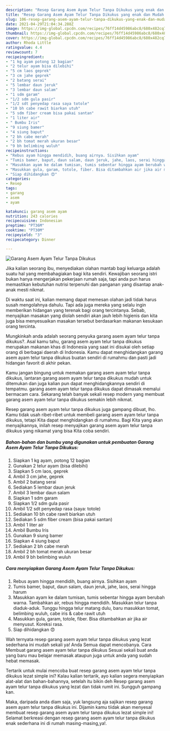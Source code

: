 ```yaml
---
description: "Resep Garang Asem Ayam Telur Tanpa Dikukus yang enak dan Mudah Dibuat"
title: "Resep Garang Asem Ayam Telur Tanpa Dikukus yang enak dan Mudah Dibuat"
slug: 106-resep-garang-asem-ayam-telur-tanpa-dikukus-yang-enak-dan-mudah-dibuat
date: 2021-04-29T21:04:34.288Z
image: https://img-global.cpcdn.com/recipes/76ff14d45986abc8/680x482cq70/garang-asem-ayam-telur-tanpa-dikukus-foto-resep-utama.jpg
thumbnail: https://img-global.cpcdn.com/recipes/76ff14d45986abc8/680x482cq70/garang-asem-ayam-telur-tanpa-dikukus-foto-resep-utama.jpg
cover: https://img-global.cpcdn.com/recipes/76ff14d45986abc8/680x482cq70/garang-asem-ayam-telur-tanpa-dikukus-foto-resep-utama.jpg
author: Rhoda Little
ratingvalue: 4.4
reviewcount: 7
recipeingredient:
- "1 kg ayam potong 12 bagian"
- "2 telur ayam bisa dilebihi"
- "5 cm laos geprek"
- "3 cm jahe geprek"
- "2 batang serai"
- "5 lembar daun jeruk"
- "3 lembar daun salam"
- "1 sdm garam"
- "1/2 sdm gula pasir"
- "1/2 sdt penyedap rasa saya totole"
- "10 bh cabe rawit biarkan utuh"
- "5 sdm fiber cream bisa pakai santan"
- "1 liter air"
- " Bumbu Iris"
- "9 siung bamer"
- "4 siung baput"
- "2 bh cabe merah"
- "2 bh tomat merah ukuran besar"
- "9 bh belimbing wuluh"
recipeinstructions:
- "Rebus ayam hingga mendidih, buang airnya. Sisihkan ayam"
- "Tumis bamer, baput, daun salam, daun jeruk, jahe, laos, serai hingga harum"
- "Masukkan ayam ke dalam tumisan, tumis sebentar hingga ayam berubah warna. Tambahkan air, rebus hingga mendidih. Masukkan telur tanpa diaduk-aduk. Tunggu hingga telur matang dulu, baru masukkan tomat, belimbing wuluh, cabe iris &amp; cabe rawit utuh"
- "Masukkan gula, garam, totole, fiber. Bisa ditambahkan air jika air menyusut. Koreksi rasa."
- "Siap dihidangkan 😍"
categories:
- Resep
tags:
- garang
- asem
- ayam

katakunci: garang asem ayam 
nutrition: 243 calories
recipecuisine: Indonesian
preptime: "PT36M"
cooktime: "PT30M"
recipeyield: "3"
recipecategory: Dinner

---
```



![Garang Asem Ayam Telur Tanpa Dikukus](https://img-global.cpcdn.com/recipes/76ff14d45986abc8/680x482cq70/garang-asem-ayam-telur-tanpa-dikukus-foto-resep-utama.jpg)

Jika kalian seorang ibu, menyediakan olahan mantab bagi keluarga adalah suatu hal yang membahagiakan bagi kita sendiri. Kewajiban seorang istri bukan hanya mengerjakan pekerjaan rumah saja, tapi anda pun harus memastikan kebutuhan nutrisi terpenuhi dan panganan yang disantap anak-anak mesti nikmat.

Di waktu  saat ini, kalian memang dapat memesan olahan jadi tidak harus susah mengolahnya dahulu. Tapi ada juga mereka yang selalu ingin memberikan hidangan yang terenak bagi orang tercintanya. Sebab, menyajikan masakan yang diolah sendiri akan jauh lebih higienis dan kita juga bisa menyesuaikan masakan tersebut berdasarkan makanan kesukaan orang tercinta. 



Mungkinkah anda adalah seorang penyuka garang asem ayam telur tanpa dikukus?. Asal kamu tahu, garang asem ayam telur tanpa dikukus merupakan makanan khas di Indonesia yang saat ini disukai oleh setiap orang di berbagai daerah di Indonesia. Kamu dapat menghidangkan garang asem ayam telur tanpa dikukus buatan sendiri di rumahmu dan pasti jadi hidangan favorit di akhir pekan.

Kamu jangan bingung untuk memakan garang asem ayam telur tanpa dikukus, lantaran garang asem ayam telur tanpa dikukus mudah untuk ditemukan dan juga kalian pun dapat menghidangkannya sendiri di tempatmu. garang asem ayam telur tanpa dikukus dapat dimasak memalui bermacam cara. Sekarang telah banyak sekali resep modern yang membuat garang asem ayam telur tanpa dikukus semakin lebih nikmat.

Resep garang asem ayam telur tanpa dikukus juga gampang dibuat, lho. Kamu tidak usah ribet-ribet untuk membeli garang asem ayam telur tanpa dikukus, tetapi Kita dapat menghidangkan di rumahmu. Bagi Kita yang akan menyajikannya, inilah resep menyajikan garang asem ayam telur tanpa dikukus yang nikamat yang bisa Kita coba sendiri.

<!--inarticleads1-->

##### Bahan-bahan dan bumbu yang digunakan untuk pembuatan Garang Asem Ayam Telur Tanpa Dikukus:

1. Siapkan 1 kg ayam, potong 12 bagian
1. Gunakan 2 telur ayam (bisa dilebihi)
1. Siapkan 5 cm laos, geprek
1. Ambil 3 cm jahe, geprek
1. Ambil 2 batang serai
1. Sediakan 5 lembar daun jeruk
1. Ambil 3 lembar daun salam
1. Siapkan 1 sdm garam
1. Siapkan 1/2 sdm gula pasir
1. Ambil 1/2 sdt penyedap rasa (saya: totole)
1. Sediakan 10 bh cabe rawit biarkan utuh
1. Sediakan 5 sdm fiber cream (bisa pakai santan)
1. Ambil 1 liter air
1. Ambil  Bumbu Iris
1. Gunakan 9 siung bamer
1. Siapkan 4 siung baput
1. Sediakan 2 bh cabe merah
1. Ambil 2 bh tomat merah ukuran besar
1. Ambil 9 bh belimbing wuluh




<!--inarticleads2-->

##### Cara menyiapkan Garang Asem Ayam Telur Tanpa Dikukus:

1. Rebus ayam hingga mendidih, buang airnya. Sisihkan ayam
1. Tumis bamer, baput, daun salam, daun jeruk, jahe, laos, serai hingga harum
1. Masukkan ayam ke dalam tumisan, tumis sebentar hingga ayam berubah warna. Tambahkan air, rebus hingga mendidih. Masukkan telur tanpa diaduk-aduk. Tunggu hingga telur matang dulu, baru masukkan tomat, belimbing wuluh, cabe iris &amp; cabe rawit utuh
1. Masukkan gula, garam, totole, fiber. Bisa ditambahkan air jika air menyusut. Koreksi rasa.
1. Siap dihidangkan 😍




Wah ternyata resep garang asem ayam telur tanpa dikukus yang lezat sederhana ini mudah sekali ya! Anda Semua dapat mencobanya. Cara Membuat garang asem ayam telur tanpa dikukus Sesuai sekali buat anda yang baru mau belajar memasak ataupun juga untuk anda yang sudah hebat memasak.

Tertarik untuk mulai mencoba buat resep garang asem ayam telur tanpa dikukus lezat simple ini? Kalau kalian tertarik, ayo kalian segera menyiapkan alat-alat dan bahan-bahannya, setelah itu bikin deh Resep garang asem ayam telur tanpa dikukus yang lezat dan tidak rumit ini. Sungguh gampang kan. 

Maka, daripada anda diam saja, yuk langsung aja sajikan resep garang asem ayam telur tanpa dikukus ini. Dijamin kamu tiidak akan menyesal membuat resep garang asem ayam telur tanpa dikukus lezat simple ini! Selamat berkreasi dengan resep garang asem ayam telur tanpa dikukus enak sederhana ini di rumah masing-masing,ya!.

